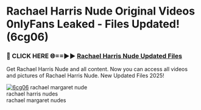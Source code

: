 # Rachael Harris Nude Original Videos 0nlyFans Leaked - Files Updated! (6cg06)

<h3>🔴 CLICK HERE 🌐==►► <a href="https://tinyurl.com/5h6xmrr3" rel="nofollow">Rachael Harris Nude Updated Files</a></h3>

Get Rachael Harris Nude and all content. Now you can access all videos and pictures of Rachael Harris Nude. New Updated Files 2025!

[![6cg06](https://i.imgur.com/KVD873Z.gif)](https://tinyurl.com/5h6xmrr3)
rachael margaret nude<br>
rachael harris nudes<br>
rachael margaret nudes